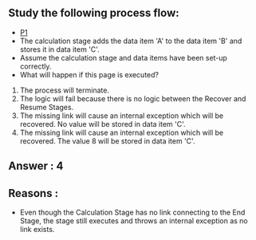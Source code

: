 ## Study the following process flow:

- [P1](png/Q2_1.png)
- The calculation stage adds the data item 'A' to the data item 'B' and stores it in data item 'C'.
- Assume the calculation stage and data items have been set-up correctly.
- What will happen if this page is executed?

1. The process will terminate.
2. The logic will fail because there is no logic between the Recover and Resume Stages.
3. The missing link will cause an internal exception which will be recovered. No value will be stored in data item 'C'.
4. The missing link will cause an internal exception which will be recovered. The value 8 will be stored in data item 'C'.

## Answer : 4

## Reasons : 
- Even though the Calculation Stage has no link connecting to the End Stage, the stage still executes and throws an internal exception as no link exists.
